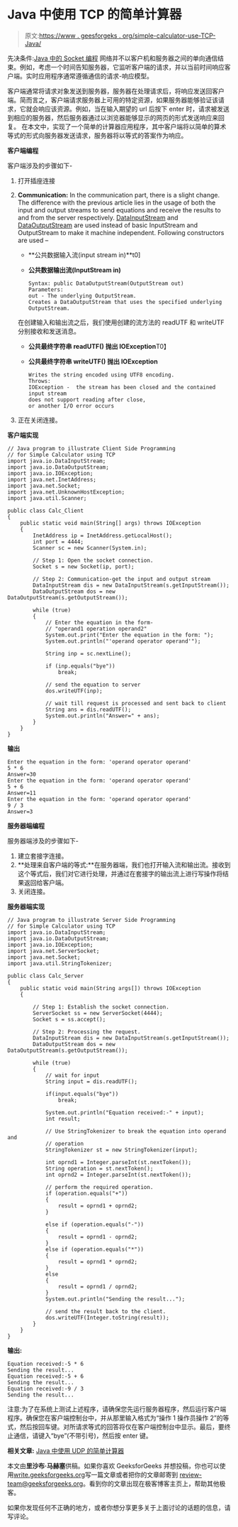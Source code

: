 # Java 中使用 TCP 的简单计算器

> 原文:[https://www . geesforgeks . org/simple-calculator-use-TCP-Java/](https://www.geeksforgeeks.org/simple-calculator-using-tcp-java/)

先决条件:[Java 中的 Socket 编程](https://www.geeksforgeeks.org/socket-programming-in-java/)
网络并不以客户机和服务器之间的单向通信结束。例如，考虑一个时间告知服务器，它监听客户端的请求，并以当前时间响应客户端。实时应用程序通常遵循通信的请求-响应模型。

客户端通常将请求对象发送到服务器，服务器在处理请求后，将响应发送回客户端。简而言之，客户端请求服务器上可用的特定资源，如果服务器能够验证该请求，它就会响应该资源。例如，当在输入期望的 url 后按下 enter 时，请求被发送到相应的服务器，然后服务器通过以浏览器能够显示的网页的形式发送响应来回复。
在本文中，实现了一个简单的计算器应用程序，其中客户端将以简单的算术等式的形式向服务器发送请求，服务器将以等式的答案作为响应。

**客户端编程**

客户端涉及的步骤如下-

1.  打开插座连接
2.  **Communication:** In the communication part, there is a slight change. The difference with the previous article lies in the usage of both the input and output streams to send equations and receive the results to and from the server respectively. [DataInputStream](https://www.geeksforgeeks.org/java-io-datainputstream-class-java-set-1/) and [DataOutputStream](https://www.geeksforgeeks.org/dataoutputstream-in-java/) are used instead of basic InputStream and OutputStream to make it machine independent. Following constructors are used –
    *   **公共数据输入流(input stream in)**t0]
    *   **公共数据输出流(InputStream in)**

        ```
        Syntax: public DataOutputStream(OutputStream out)
        Parameters:
        out - The underlying OutputStream.
        Creates a DataOutputStream that uses the specified underlying OutputStream.
        ```

    在创建输入和输出流之后，我们使用创建的流方法的 readUTF 和 writeUTF 分别接收和发送消息。

    *   **公共最终字符串 readUTF()
        抛出 IOException**T0】
    *   **公共最终字符串 writeUTF()
        抛出 IOException**

        ```
        Writes the string encoded using UTF8 encoding.
        Throws:
        IOException -  the stream has been closed and the contained input stream 
        does not support reading after close,
        or another I/O error occurs

        ```

3.  正在关闭连接。

**客户端实现**

```
// Java program to illustrate Client Side Programming
// for Simple Calculator using TCP
import java.io.DataInputStream;
import java.io.DataOutputStream;
import java.io.IOException;
import java.net.InetAddress;
import java.net.Socket;
import java.net.UnknownHostException;
import java.util.Scanner;

public class Calc_Client
{
    public static void main(String[] args) throws IOException
    {
        InetAddress ip = InetAddress.getLocalHost();
        int port = 4444;
        Scanner sc = new Scanner(System.in);

        // Step 1: Open the socket connection.
        Socket s = new Socket(ip, port);

        // Step 2: Communication-get the input and output stream
        DataInputStream dis = new DataInputStream(s.getInputStream());
        DataOutputStream dos = new DataOutputStream(s.getOutputStream());

        while (true)
        {
            // Enter the equation in the form-
            // "operand1 operation operand2"
            System.out.print("Enter the equation in the form: ");
            System.out.println("'operand operator operand'");

            String inp = sc.nextLine();

            if (inp.equals("bye"))
                break;

            // send the equation to server
            dos.writeUTF(inp);

            // wait till request is processed and sent back to client
            String ans = dis.readUTF();
            System.out.println("Answer=" + ans);
        }
    }
}
```

**输出**

```
Enter the equation in the form: 'operand operator operand'
5 * 6
Answer=30
Enter the equation in the form: 'operand operator operand'
5 + 6
Answer=11
Enter the equation in the form: 'operand operator operand'
9 / 3
Answer=3

```

**服务器端编程**

服务器端涉及的步骤如下-

1.  建立套接字连接。
2.  **处理来自客户端的等式:**在服务器端，我们也打开输入流和输出流。接收到这个等式后，我们对它进行处理，并通过在套接字的输出流上进行写操作将结果返回给客户端。
3.  关闭连接。

**服务器端实现**

```
// Java program to illustrate Server Side Programming
// for Simple Calculator using TCP
import java.io.DataInputStream;
import java.io.DataOutputStream;
import java.io.IOException;
import java.net.ServerSocket;
import java.net.Socket;
import java.util.StringTokenizer;

public class Calc_Server
{
    public static void main(String args[]) throws IOException
    {

        // Step 1: Establish the socket connection.
        ServerSocket ss = new ServerSocket(4444);
        Socket s = ss.accept();

        // Step 2: Processing the request.
        DataInputStream dis = new DataInputStream(s.getInputStream());
        DataOutputStream dos = new DataOutputStream(s.getOutputStream());

        while (true)
        {
            // wait for input
            String input = dis.readUTF();

            if(input.equals("bye"))
                break;

            System.out.println("Equation received:-" + input);
            int result;

            // Use StringTokenizer to break the equation into operand and
            // operation
            StringTokenizer st = new StringTokenizer(input);

            int oprnd1 = Integer.parseInt(st.nextToken());
            String operation = st.nextToken();
            int oprnd2 = Integer.parseInt(st.nextToken());

            // perform the required operation.
            if (operation.equals("+"))
            {
                result = oprnd1 + oprnd2;
            }

            else if (operation.equals("-"))
            {
                result = oprnd1 - oprnd2;
            }
            else if (operation.equals("*"))
            {
                result = oprnd1 * oprnd2;
            }
            else
            {
                result = oprnd1 / oprnd2;
            }
            System.out.println("Sending the result...");

            // send the result back to the client.
            dos.writeUTF(Integer.toString(result));
        }
    }
}
```

**输出:**

```
Equation received:-5 * 6
Sending the result...
Equation received:-5 + 6
Sending the result...
Equation received:-9 / 3
Sending the result...

```

注意:为了在系统上测试上述程序，请确保您先运行服务器程序，然后运行客户端程序。确保您在客户端控制台中，并从那里输入格式为“操作 1 操作员操作 2”的等式，然后按回车键。对所请求等式的回答将仅在客户端控制台中显示。最后，要终止通信，请键入“bye”(不带引号)，然后按 enter 键。

**相关文章:**
[Java 中使用 UDP 的简单计算器](https://www.geeksforgeeks.org/simple-calculator-via-udp-in-java/)

本文由**里沙布·马赫塞**供稿。如果你喜欢 GeeksforGeeks 并想投稿，你也可以使用[write.geeksforgeeks.org](https://write.geeksforgeeks.org)写一篇文章或者把你的文章邮寄到 review-team@geeksforgeeks.org。看到你的文章出现在极客博客主页上，帮助其他极客。

如果你发现任何不正确的地方，或者你想分享更多关于上面讨论的话题的信息，请写评论。